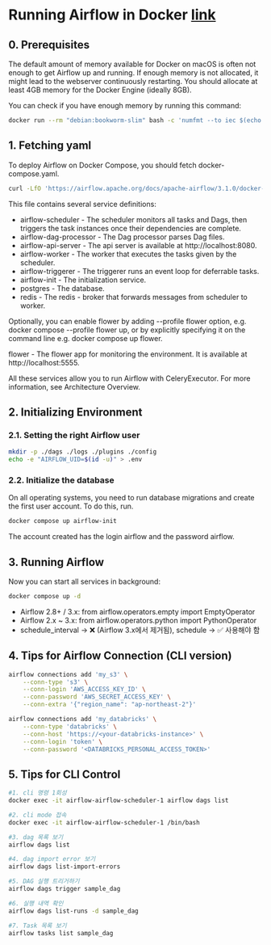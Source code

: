 # Running Airflow in Docker [link][site1]
[site1]: https://airflow.apache.org/docs/apache-airflow/stable/howto/docker-compose/index.html

## 0. Prerequisites
The default amount of memory available for Docker on macOS is often not enough to get Airflow up and running. If enough memory is not allocated, it might lead to the webserver continuously restarting. You should allocate at least 4GB memory for the Docker Engine (ideally 8GB).

You can check if you have enough memory by running this command:
```bash
docker run --rm "debian:bookworm-slim" bash -c 'numfmt --to iec $(echo $(($(getconf _PHYS_PAGES) * $(getconf PAGE_SIZE))))'
```


## 1. Fetching yaml
To deploy Airflow on Docker Compose, you should fetch docker-compose.yaml.
```bash
curl -LfO 'https://airflow.apache.org/docs/apache-airflow/3.1.0/docker-compose.yaml'
```

This file contains several service definitions:

- airflow-scheduler - The scheduler monitors all tasks and Dags, then triggers the task instances once their dependencies are complete.
- airflow-dag-processor - The Dag processor parses Dag files.
- airflow-api-server - The api server is available at http://localhost:8080.
- airflow-worker - The worker that executes the tasks given by the scheduler.
- airflow-triggerer - The triggerer runs an event loop for deferrable tasks.
- airflow-init - The initialization service.
- postgres - The database.
- redis - The redis - broker that forwards messages from scheduler to worker.

Optionally, you can enable flower by adding --profile flower option, e.g. docker compose --profile flower up, or by explicitly specifying it on the command line e.g. docker compose up flower.

flower - The flower app for monitoring the environment. It is available at http://localhost:5555.

All these services allow you to run Airflow with CeleryExecutor. For more information, see Architecture Overview.

## 2. Initializing Environment
### 2.1. Setting the right Airflow user
```bash
mkdir -p ./dags ./logs ./plugins ./config
echo -e "AIRFLOW_UID=$(id -u)" > .env
```
### 2.2. Initialize the database
On all operating systems, you need to run database migrations and create the first user account. To do this, run.
```bash
docker compose up airflow-init
```
The account created has the login airflow and the password airflow.

## 3. Running Airflow
Now you can start all services in background:
```bash
docker compose up -d
```

- Airflow 2.8+ / 3.x: from airflow.operators.empty import EmptyOperator
- Airflow 2.x ~ 3.x: from airflow.operators.python import PythonOperator
- schedule_interval → ❌ (Airflow 3.x에서 제거됨), schedule → ✅ 사용해야 함

## 4. Tips for Airflow Connection (CLI version)
```bash
airflow connections add 'my_s3' \
    --conn-type 's3' \
    --conn-login 'AWS_ACCESS_KEY_ID' \
    --conn-password 'AWS_SECRET_ACCESS_KEY' \
    --conn-extra '{"region_name": "ap-northeast-2"}'

airflow connections add 'my_databricks' \
    --conn-type 'databricks' \
    --conn-host 'https://<your-databricks-instance>' \
    --conn-login 'token' \
    --conn-password '<DATABRICKS_PERSONAL_ACCESS_TOKEN>'
```

## 5. Tips for CLI Control
```bash
#1. cli 명령 1회성
docker exec -it airflow-airflow-scheduler-1 airflow dags list

#2. cli mode 접속
docker exec -it airflow-airflow-scheduler-1 /bin/bash

#3. dag 목록 보기
airflow dags list

#4. dag import error 보기
airflow dags list-import-errors

#5. DAG 실행 트리거하기
airflow dags trigger sample_dag

#6. 실행 내역 확인
airflow dags list-runs -d sample_dag

#7. Task 목록 보기
airflow tasks list sample_dag
```